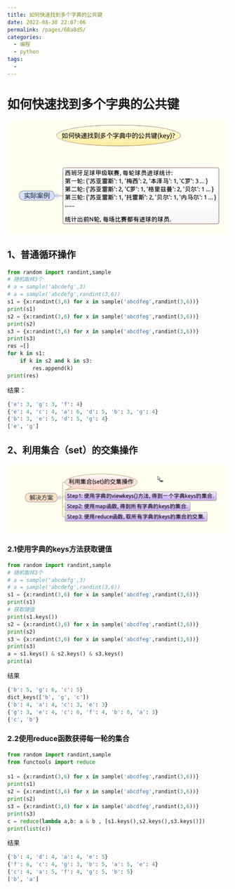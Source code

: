 ```yaml
---
title: 如何快速找到多个字典的公共键
date: 2022-08-30 22:07:06
permalink: /pages/68a8d5/
categories:
  - 编程
  - python
tags:
  - 
---
```

# 如何快速找到多个字典的公共键

![image-20220830083701515](./image/image-20220830083701515.png)

## 1、普通循环操作

```python
from random import randint,sample
# 随机取样3个
# a = sample('abcdefg',3)
# a = sample('abcdefg',randint(3,6))
s1 = {x:randint(3,6) for x in sample('abcdfeg',randint(3,6))}
print(s1)
s2 = {x:randint(3,6) for x in sample('abcdfeg',randint(3,6))}
print(s2)
s3 = {x:randint(3,6) for x in sample('abcdfeg',randint(3,6))}
print(s3)
res =[]
for k in s1:
    if k in s2 and k in s3:
        res.append(k)
print(res)
```

结果：

```python
{'e': 3, 'g': 3, 'f': 4}
{'e': 4, 'c': 4, 'a': 6, 'd': 5, 'b': 3, 'g': 4}
{'b': 3, 'e': 5, 'd': 5, 'g': 4}
['e', 'g']
```

## 2、利用集合（set）的交集操作

![image-20220830085405027](./image/image-20220830085405027.png)

### 2.1使用字典的keys方法获取键值

```python
from random import randint,sample
# 随机取样3个
# a = sample('abcdefg',3)
# a = sample('abcdefg',randint(3,6))
s1 = {x:randint(3,6) for x in sample('abcdfeg',randint(3,6))}
print(s1)
# 获取键值
print(s1.keys())
s2 = {x:randint(3,6) for x in sample('abcdfeg',randint(3,6))}
print(s2)
s3 = {x:randint(3,6) for x in sample('abcdfeg',randint(3,6))}
print(s3)
a = s1.keys() & s2.keys() & s3.keys()
print(a)
```

结果

```python
{'b': 5, 'g': 6, 'c': 5}
dict_keys(['b', 'g', 'c'])
{'b': 4, 'a': 4, 'c': 3, 'e': 3}
{'g': 3, 'e': 4, 'c': 6, 'f': 4, 'b': 6, 'a': 3}
{'c', 'b'}
```

### 2.2使用reduce函数获得每一轮的集合

```python
from random import randint,sample
from functools import reduce

s1 = {x:randint(3,6) for x in sample('abcdfeg',randint(3,6))}
print(s1)
s2 = {x:randint(3,6) for x in sample('abcdfeg',randint(3,6))}
print(s2)
s3 = {x:randint(3,6) for x in sample('abcdfeg',randint(3,6))}
print(s3)
c = reduce(lambda a,b: a & b , [s1.keys(),s2.keys(),s3.keys()])
print(list(c))
```

结果

```python
{'b': 4, 'd': 4, 'a': 4, 'e': 5}
{'f': 6, 'c': 4, 'g': 3, 'b': 5, 'a': 5, 'e': 4}
{'c': 4, 'a': 5, 'f': 4, 'g': 5, 'b': 5}
['b', 'a']
```

